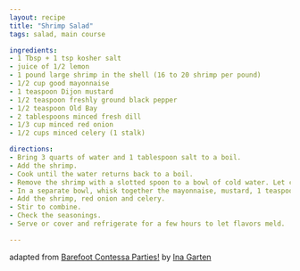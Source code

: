 ```yaml
---
layout: recipe
title: "Shrimp Salad"
tags: salad, main course

ingredients:
- 1 Tbsp + 1 tsp kosher salt
- juice of 1/2 lemon
- 1 pound large shrimp in the shell (16 to 20 shrimp per pound)
- 1/2 cup good mayonnaise
- 1 teaspoon Dijon mustard
- 1/2 teaspoon freshly ground black pepper
- 1/2 teaspoon Old Bay
- 2 tablespoons minced fresh dill
- 1/3 cup minced red onion
- 1/2 cups minced celery (1 stalk)

directions:
- Bring 3 quarts of water and 1 tablespoon salt to a boil.
- Add the shrimp.
- Cook until the water returns back to a boil.
- Remove the shrimp with a slotted spoon to a bowl of cold water. Let cool; then peel, devein, and roughly chop the shrimp.
- In a separate bowl, whisk together the mayonnaise, mustard, 1 teaspoon salt, lemon juice, Old Bay, pepper, and dill.
- Add the shrimp, red onion and celery.
- Stir to combine.
- Check the seasonings.
- Serve or cover and refrigerate for a few hours to let flavors meld.

---
```

adapted from [Barefoot Contessa Parties!](https://amzn.to/3hc6ck7) by [Ina Garten](http://tideandthyme.com/shrimp-salad/)